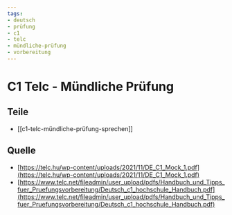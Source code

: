 ```yaml
---
tags:
- deutsch
- prüfung
- c1
- telc
- mündliche-prüfung
- vorbereitung
---
```


# C1 Telc - Mündliche Prüfung

## Teile

- [[c1-telc-mündliche-prüfung-sprechen]]


## Quelle

- [https://telc.hu/wp-content/uploads/2021/11/DE_C1_Mock_1.pdf](https://telc.hu/wp-content/uploads/2021/11/DE_C1_Mock_1.pdf)
- [https://www.telc.net/fileadmin/user_upload/pdfs/Handbuch_und_Tipps_fuer_Pruefungsvorbereitung/Deutsch_c1_hochschule_Handbuch.pdf](https://www.telc.net/fileadmin/user_upload/pdfs/Handbuch_und_Tipps_fuer_Pruefungsvorbereitung/Deutsch_c1_hochschule_Handbuch.pdf)
